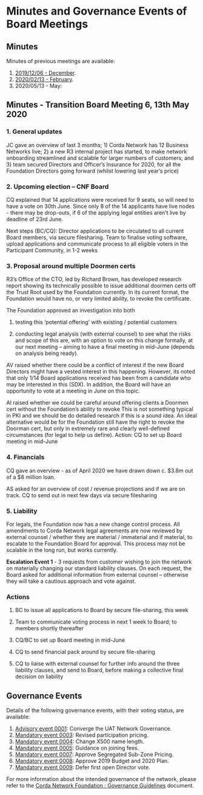 # Minutes and Governance Events of Board Meetings

## Minutes

Minutes of previous meetings are available:

1. [2019/12/06 - December](/minutes/20191206).
2. [2020/02/13 - February](/minutes/20200213).
3. 2020/05/13 - May:

## Minutes - Transition Board Meeting 6, 13th May 2020

 

### 1. General updates

JC gave an overview of last 3 months; 1) Corda Network has 12 Business Networks live; 2) a new R3 internal project has started, to make network onboarding streamlined and scalable for larger numbers of customers; and 3) team secured Directors and Officer’s Insurance for 2020, for all the Foundation Directors going forward (whilst lowering last year’s price)

 

### 2. Upcoming election – CNF Board 

CQ explained that 14 applications were received for 9 seats, so will need to have a vote on 30th June. Since only 8 of the 14 applicants have live nodes - there may be drop-outs, if 6 of the applying legal entities aren’t live by deadline of 23rd June.

 

Next steps (BC/CQ): Director applications to be circulated to all current Board members, via secure filesharing. Team to finalise voting software, upload applications and communicate process to all eligible voters in the Participant Community, in 1-2 weeks

 

### 3. Proposal around multiple Doormen certs

R3’s Office of the CTO, led by Richard Brown, has developed research report showing its technically possible to issue additional doormen certs off the Trust Root used by the Foundation currently. In its current format, the Foundation would have no, or very limited ability, to revoke the certificate.

 

The Foundation approved an investigation into both 

1) testing this ‘potential offering’ with existing / potential customers 

2) conducting legal analysis (with external counsel) to see what the risks and scope of this are, with an option to vote on this change formally, at our next meeting – aiming to have a final meeting in mid-June (depends on analysis being ready). 

 

AV raised whether there could be a conflict of interest if the new Board Directors might have a vested interest in this happening. However, its noted that only 1/14 Board applications received has been from a candidate who may be interested in this (SDX). In addition, the Board will have an opportunity to vote at a meeting in June on this topic.

 

AI raised whether we could be careful around offering clients a Doormen cert without the Foundation’s ability to revoke This is not something typical in PKI and we should be do detailed research if this is a sound idea. An ideal alternative would be for the Foundation still have the right to revoke the Doorman cert, but only in extremely rare and clearly well-defined circumstances (for legal to help us define). Action: CQ to set up Board meeting in mid-June 

 

### 4. Financials 

CQ gave an overview - as of April 2020 we have drawn down c. $3.8m out of a $8 million loan.

AS asked for an overview of cost / revenue projections and if we are on track. CQ to send out in next few days via secure filesharing

 

### 5. Liability

For legals, the Foundation now has a new change control process. All amendments to Corda Network legal agreements are now reviewed by external counsel / whether they are material / immaterial and if material, to escalate to the Foundation Board for approval. This process may not be scalable in the long run, but works currently.

**Escalation Event 1** - 3 requests from customer wishing to join the network on materially changing our standard liability clauses. On each request, the Board asked for additional information from external counsel – otherwise they will take a cautious approach and vote against.

 

### Actions

1. BC to issue all applications to Board by secure file-sharing, this week

2. Team to communicate voting process in next 1 week to Board; to members shortly thereafter

3. CQ/BC to set up Board meeting in mid-June

4. CQ to send financial pack around by secure file-sharing

5. CQ to liaise with external counsel for further info around the three liability clauses, and send to Board, before making a collective final decision on liability

  


## Governance Events

Details of the following governance events, with their voting status, are available:

1. [Advisory event 0001](/minutes/event-0001): Converge the UAT Network Governance.
2. [Mandatory event 0003](/minutes/event-0003): Revised participation pricing.
2. [Mandatory event 0004](/minutes/event-0004): Change X500 name length.
2. [Mandatory event 0005](/minutes/event-0005): Guidance on joining fees.
2. [Mandatory event 0007](/minutes/event-0007): Approve Segregated Sub-Zone Pricing.
3. [Mandatory event 0008](/minutes/event-0008): Approve 2019 Budget and 2020 Plan.
4. [Mandatory event 0009](/minutes/event-0009): Defer first open Director vote.

For more information about the intended governance of the network, please refer to the [Corda Network Foundation : 
Governance Guidelines](/governance/governance-guidelines) document.
